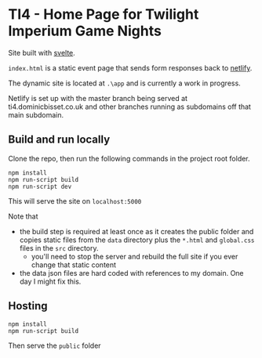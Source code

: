 # TI4 - Home Page for Twilight Imperium Game Nights

Site built with [svelte](https://svelte.technology/).

`index.html` is a static event page that sends form responses back to [netlify](https://www.netlify.com/).

The dynamic site is located at `.\app` and is currently a work in progress.

Netlify is set up with the master branch being served at ti4.dominicbisset.co.uk and other branches running as subdomains off that main subdomain.

## Build and run locally

Clone the repo, then run the following commands in the project root folder.

```
npm install
npm run-script build
npm run-script dev
```

This will serve the site on `localhost:5000`

Note that
* the build step is required at least once as it creates the public folder and copies static files from the `data` directory plus the `*.html` and `global.css` files in the `src` directory. 
  * you'll need to stop the server and rebuild the full site if you ever change that static content
* the data json files are hard coded with references to my domain.  One day I might fix this.

## Hosting 
```
npm install
npm run-script build
```
Then serve the `public` folder
